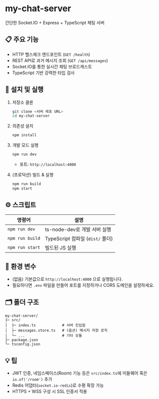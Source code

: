# my-chat-server

간단한 Socket.IO + Express + TypeScript 채팅 서버

## 📋 주요 기능
- HTTP 헬스체크 엔드포인트 (`GET /health`)
- REST API로 과거 메시지 조회 (`GET /api/messages`)
- Socket.IO를 통한 실시간 채팅 브로드캐스트
- TypeScript 기반 강력한 타입 검사

## 🚀 설치 및 실행

1. 저장소 클론  
   ```bash
   git clone <서버 레포 URL>
   cd my-chat-server
   ```

2. 의존성 설치  
   ```bash
   npm install
   ```

3. 개발 모드 실행  
   ```bash
   npm run dev
   ```
   - 포트: `http://localhost:4000`

4. (프로덕션) 빌드 & 실행  
   ```bash
   npm run build
   npm start
   ```

## ⚙️ 스크립트

| 명령어           | 설명                              |
| ---------------- | --------------------------------- |
| `npm run dev`    | ts-node-dev로 개발 서버 실행      |
| `npm run build`  | TypeScript 컴파일 (`dist/` 폴더) |
| `npm run start`  | 빌드된 JS 실행                    |

## 🔧 환경 변수

- (없음) 기본값으로 `http://localhost:4000` 으로 실행됩니다.
- 필요하다면 `.env` 파일을 만들어 포트를 지정하거나 CORS 도메인을 설정하세요.

## 🗂️ 폴더 구조
```
my-chat-server/
├─ src/
│  ├─ index.ts            # 서버 진입점
│  ├─ messages.store.ts   # (옵션) 메시지 저장 로직
│  └─ ...                 # 기타 모듈
├─ package.json
└─ tsconfig.json
```

## 💡 팁
- JWT 인증, 네임스페이스(Room) 기능 등은 `src/index.ts`에 미들웨어 혹은 `io.of('/room')` 추가
- Redis 어댑터(`socket.io-redis`)로 수평 확장 가능
- HTTPS + WSS 구성 시 SSL 인증서 적용
